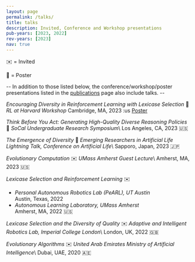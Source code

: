 ```yaml
---
layout: page
permalink: /talks/
title: talks
description: Invited, Conference and Workshop presentations
pub-years: [2023, 2022]
rev-years: [2023]
nav: true
---
```

:envelope: = Invited

:pushpin: = Poster

-- In addition to those listed below, the conference/workshop/poster presentations listed in the [publications](/publications) page also include talks. --

*Encouraging Diversity in Reinforcement Learning with Lexicase Selection* :pushpin: *RL at Harvard Workshop* Cambridge, MA, 2023 :us
<a class="nav-link" href="{{ '/assets/pdf/posters/RL_Harvard.pdf' | prepend: site.baseurl | prepend: site.url }}">Poster</a>



*Think Before You Act: Generating High-Quality Diverse Reasoning Policies* :pushpin: *SoCal Undergraduate Research Symposium*\ Los Angeles, CA, 2023 :us:

*The Emergence of Diversity*  :briefcase: *Emerging Researchers in Artificial Life Lightning Talk, Conference on Artificial Life*\ Sapporo, Japan, 2023 :jp:

*Evolutionary Computation* :envelope: *UMass Amherst Guest Lecture*\ Amherst, MA, 2023 :us:

*Lexicase Selection and Reinforcement Learning* :envelope:
- *Personal Autonomous Robotics Lab (PeARL), UT Austin*\
Austin, Texas, 2022    
- *Autonomous Learning Laboratory, UMass Amherst*\
Amherst, MA, 2022 :us:


*Lexicase Selection and the Diversity of Quality* :envelope: *Adaptive and Intelligent Robotics Lab, Imperial College London*\ London, UK, 2022 :uk:


*Evolutionary Algorithms* :envelope: *United Arab Emirates Ministry of Artificial Intelligence*\ Dubai, UAE, 2020 :united_arab_emirates: